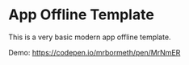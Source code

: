 # App Offline Template

This is a very basic modern app offline template. 

Demo: https://codepen.io/mrbormeth/pen/MrNmER
